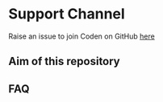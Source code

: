 # Support Channel
Raise an issue to join Coden on GitHub [here](https://github.com/CodenCommunity/Support/issues/new?assignees=LeeRenJie&labels=Join+Coden+GitHub&template=join-coden-github.md&title=Join+Coden+on+GitHub)

## Aim of this repository


## FAQ
